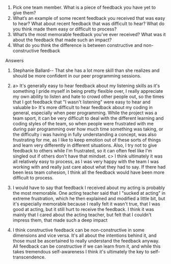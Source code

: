 ﻿

 1.  Pick one team member. What is a piece of feedback you have yet to give them?
 2.  What’s an example of some recent feedback you received that was easy to hear? What about recent feedback that was difficult to hear? What do you think made them easy or difficult to process?
 3.  What’s the most memorable feedback you’ve ever received? What was it about the feedback that made such an impact?
 4.  What do you think the difference is between constructive and non-constructive feedback

Answers

 1.  Stephanie Ballard-- That she has a lot more skill than she realizes and should be more confident in our peer programming sessions.
2.  a> It's generally easy to hear feedback about my listening skills as it's something I pride myself in being pretty flexible over, I really appreciate my own ability to listen and hate to crowd other people out, so the times that I got feedback that "I wasn't listening" were easy to hear and valuable
	b> It's more difficult to hear feedback about my coding in general, especially when peer programming. While the project was a team sport, it can be very difficult to deal with the different learning and coding styles of the team, so when people were frustrated with me during pair programming over how much time something was taking, or the difficulty i was having in fully understanding a concept, was also frustrating for me, as I like to keep emotion out of these sorts of things and learn very differently in different situations. Also, I try not to give feedback to others while I'm frustrated, so it can often feel like I'm singled out if others don't have that mindset.
	c> I think ultimately it was all relatively easy to process, as I was very happy with the team I was working with and really just care about what they had to say. If there had been less team cohesion, I think all the feedback would have been more difficult to process.

3. I would have to say that feedback I received about my acting is probably the most memorable. One acting teacher said that I "sucked at acting" in extreme frustration, which he then explained and modified a little bit, but it's especially memorable because I really felt it wasn't true, that I was good at acting, but it still hurt to receive the feedback. I think it was mainly that I cared about the acting teacher, but felt that I couldn't impress them, that made such a deep impact

4. I think constructive feedback can be non-constructive in some dimensions and vice versa. It's all about the intentions behind it, and those must be ascertained to really understand the feedback anyway. All feedback can be constructive if we can learn from it, and while this takes tremendous self-awareness I think it's ultimately the key to self-transcendence.

